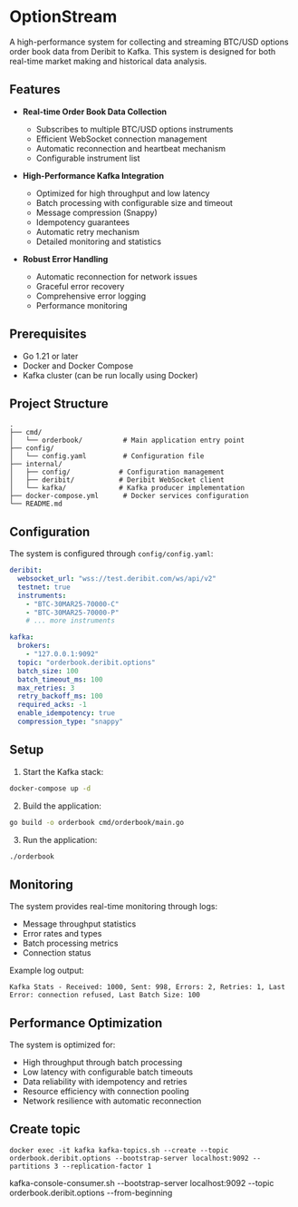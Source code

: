 # OptionStream

A high-performance system for collecting and streaming BTC/USD options order book data from Deribit to Kafka. This system is designed for both real-time market making and historical data analysis.

## Features

- **Real-time Order Book Data Collection**
  - Subscribes to multiple BTC/USD options instruments
  - Efficient WebSocket connection management
  - Automatic reconnection and heartbeat mechanism
  - Configurable instrument list

- **High-Performance Kafka Integration**
  - Optimized for high throughput and low latency
  - Batch processing with configurable size and timeout
  - Message compression (Snappy)
  - Idempotency guarantees
  - Automatic retry mechanism
  - Detailed monitoring and statistics

- **Robust Error Handling**
  - Automatic reconnection for network issues
  - Graceful error recovery
  - Comprehensive error logging
  - Performance monitoring

## Prerequisites

- Go 1.21 or later
- Docker and Docker Compose
- Kafka cluster (can be run locally using Docker)

## Project Structure

```
.
├── cmd/
│   └── orderbook/          # Main application entry point
├── config/
│   └── config.yaml         # Configuration file
├── internal/
│   ├── config/            # Configuration management
│   ├── deribit/           # Deribit WebSocket client
│   └── kafka/             # Kafka producer implementation
├── docker-compose.yml      # Docker services configuration
└── README.md
```

## Configuration

The system is configured through `config/config.yaml`:

```yaml
deribit:
  websocket_url: "wss://test.deribit.com/ws/api/v2"
  testnet: true
  instruments:
    - "BTC-30MAR25-70000-C"
    - "BTC-30MAR25-70000-P"
    # ... more instruments

kafka:
  brokers:
    - "127.0.0.1:9092"
  topic: "orderbook.deribit.options"
  batch_size: 100
  batch_timeout_ms: 100
  max_retries: 3
  retry_backoff_ms: 100
  required_acks: -1
  enable_idempotency: true
  compression_type: "snappy"
```

## Setup

1. Start the Kafka stack:
```bash
docker-compose up -d
```

2. Build the application:
```bash
go build -o orderbook cmd/orderbook/main.go
```

3. Run the application:
```bash
./orderbook
```

## Monitoring

The system provides real-time monitoring through logs:
- Message throughput statistics
- Error rates and types
- Batch processing metrics
- Connection status

Example log output:
```
Kafka Stats - Received: 1000, Sent: 998, Errors: 2, Retries: 1, Last Error: connection refused, Last Batch Size: 100
```

## Performance Optimization

The system is optimized for:
- High throughput through batch processing
- Low latency with configurable batch timeouts
- Data reliability with idempotency and retries
- Resource efficiency with connection pooling
- Network resilience with automatic reconnection

## Create topic
```
docker exec -it kafka kafka-topics.sh --create --topic orderbook.deribit.options --bootstrap-server localhost:9092 --partitions 3 --replication-factor 1
```


kafka-console-consumer.sh --bootstrap-server localhost:9092 --topic orderbook.deribit.options --from-beginning